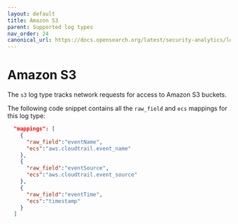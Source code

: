 ```yaml
---
layout: default
title: Amazon S3
parent: Supported log types
nav_order: 24
canonical_url: https://docs.opensearch.org/latest/security-analytics/log-types-reference/s3/
---
```


# Amazon S3

The `s3` log type tracks network requests for access to Amazon S3 buckets.

The following code snippet contains all the `raw_field` and `ecs` mappings for this log type:

```json
  "mappings": [
    {
      "raw_field":"eventName",
      "ecs":"aws.cloudtrail.event_name"
    },
    {
      "raw_field":"eventSource",
      "ecs":"aws.cloudtrail.event_source"
    },
    {
      "raw_field":"eventTime",
      "ecs":"timestamp"
    }
  ]
```
